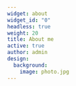 ```yaml
---
widget: about
widget_id: "0"
headless: true
weight: 20
title: About me
active: true
author: admin
design:
  background:
    image: photo.jpg
---
```

